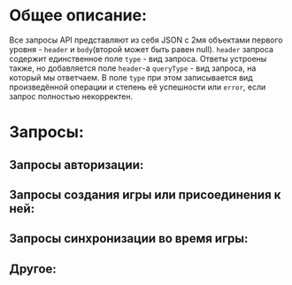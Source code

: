 # Общее описание:

Все запросы API представляют из себя JSON с 2мя объектами первого уровня - `header` и `body`(второй может быть равен null). `header` запроса содержит единственное поле
`type` - вид запроса. Ответы устроены также, но добавляется поле `header`-а `queryType` - вид запроса, на который мы ответчаем. 
В поле `type` при этом записывается вид произведённой операции и степень её успешности или `error`, если запрос полностью некорректен.  

# Запросы:

## Запросы авторизации:

## Запросы создания игры или присоединения к ней:

## Запросы синхронизации во время игры:

## Другое:
